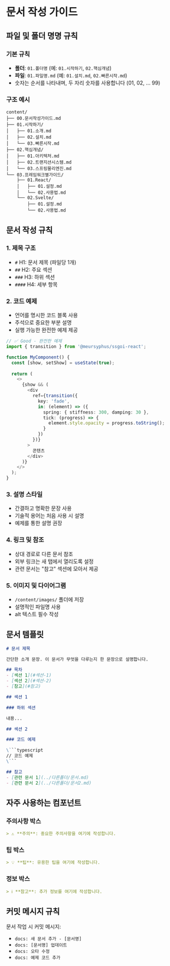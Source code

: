 # 문서 작성 가이드

## 파일 및 폴더 명명 규칙

### 기본 규칙
- **폴더**: `01.폴더명` (예: `01.시작하기`, `02.핵심개념`)
- **파일**: `01.파일명.md` (예: `01.설치.md`, `02.빠른시작.md`)
- 숫자는 순서를 나타내며, 두 자리 숫자를 사용합니다 (01, 02, ... 99)

### 구조 예시
```
content/
├── 00.문서작성가이드.md
├── 01.시작하기/
│   ├── 01.소개.md
│   ├── 02.설치.md
│   └── 03.빠른시작.md
├── 02.핵심개념/
│   ├── 01.아키텍처.md
│   ├── 02.트랜지션시스템.md
│   └── 03.스프링물리엔진.md
└── 03.프레임워크별가이드/
    ├── 01.React/
    │   ├── 01.설정.md
    │   └── 02.사용법.md
    └── 02.Svelte/
        ├── 01.설정.md
        └── 02.사용법.md
```

## 문서 작성 규칙

### 1. 제목 구조
- `#` H1: 문서 제목 (파일당 1개)
- `##` H2: 주요 섹션
- `###` H3: 하위 섹션
- `####` H4: 세부 항목

### 2. 코드 예제
- 언어를 명시한 코드 블록 사용
- 주석으로 중요한 부분 설명
- 실행 가능한 완전한 예제 제공

```typescript
// ✅ Good - 완전한 예제
import { transition } from '@meursyphus/ssgoi-react';

function MyComponent() {
  const [show, setShow] = useState(true);
  
  return (
    <>
      {show && (
        <div
          ref={transition({
            key: 'fade',
            in: (element) => ({
              spring: { stiffness: 300, damping: 30 },
              tick: (progress) => {
                element.style.opacity = progress.toString();
              }
            })
          })}
        >
          콘텐츠
        </div>
      )}
    </>
  );
}
```

### 3. 설명 스타일
- 간결하고 명확한 문장 사용
- 기술적 용어는 처음 사용 시 설명
- 예제를 통한 설명 권장

### 4. 링크 및 참조
- 상대 경로로 다른 문서 참조
- 외부 링크는 새 탭에서 열리도록 설정
- 관련 문서는 "참고" 섹션에 모아서 제공

### 5. 이미지 및 다이어그램
- `/content/images/` 폴더에 저장
- 설명적인 파일명 사용
- alt 텍스트 필수 작성

## 문서 템플릿

```markdown
# 문서 제목

간단한 소개 문장. 이 문서가 무엇을 다루는지 한 문장으로 설명합니다.

## 목차
- [섹션 1](#섹션-1)
- [섹션 2](#섹션-2)
- [참고](#참고)

## 섹션 1

### 하위 섹션

내용...

## 섹션 2

### 코드 예제

\```typescript
// 코드 예제
\```

## 참고
- [관련 문서 1](../다른폴더/문서.md)
- [관련 문서 2](../다른폴더/문서2.md)
```

## 자주 사용하는 컴포넌트

### 주의사항 박스
```markdown
> ⚠️ **주의**: 중요한 주의사항을 여기에 작성합니다.
```

### 팁 박스
```markdown
> 💡 **팁**: 유용한 팁을 여기에 작성합니다.
```

### 정보 박스
```markdown
> ℹ️ **참고**: 추가 정보를 여기에 작성합니다.
```

## 커밋 메시지 규칙

문서 작업 시 커밋 메시지:
- `docs: 새 문서 추가 - [문서명]`
- `docs: [문서명] 업데이트`
- `docs: 오타 수정`
- `docs: 예제 코드 추가`